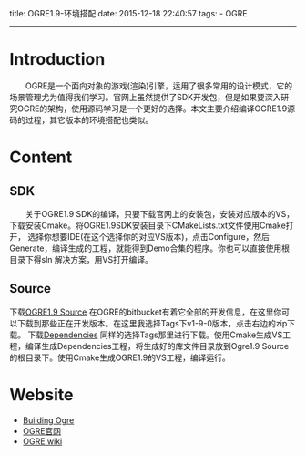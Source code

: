 title: OGRE1.9-环境搭配
date: 2015-12-18 22:40:57
tags:
    - OGRE

---
# Introduction
  　　OGRE是一个面向对象的游戏(渲染)引擎，运用了很多常用的设计模式，它的场景管理尤为值得我们学习。官网上虽然提供了SDK开发包，但是如果要深入研究OGRE的架构，使用源码学习是一个更好的选择。本文主要介绍编译OGRE1.9源码的过程，其它版本的环境搭配也类似。



# Content

## SDK
　　关于OGRE1.9 SDK的编译，只要下载官网上的安装包，安装对应版本的VS，下载安装Cmake。将OGRE1.9SDK安装目录下CMakeLists.txt文件使用Cmake打开，
选择你想要IDE(在这个选择你的对应VS版本)，点击Configure，然后Generate，编译生成的工程，就能得到Demo合集的程序。你也可以直接使用根目录下得sln
解决方案，用VS打开编译。

  <!--more-->

## Source
下载[OGRE1.9 Source](https://bitbucket.org/sinbad/ogre/downloads)
在OGRE的bitbucket有着它全部的开发信息，在这里你可以下载到那些正在开发版本。在这里我选择Tags下v1-9-0版本，点击右边的zip下载。
下载[Dependencies](https://bitbucket.org/cabalistic/ogredeps/downloads)
同样的选择Tags那里进行下载。使用Cmake生成VS工程，编译生成Dependencies工程，将生成好的库文件目录放到Ogre1.9 Source的根目录下。使用Cmake生成OGRE1.9的VS工程，编译运行。


# Website
- [Building Ogre](http://www.ogre3d.org/tikiwiki/tiki-index.php?page=Building+Ogre)
- [OGRE官网](http://www.ogre3d.org/)
- [OGRE wiki](http://www.ogre3d.org/tikiwiki/tiki-index.php)
